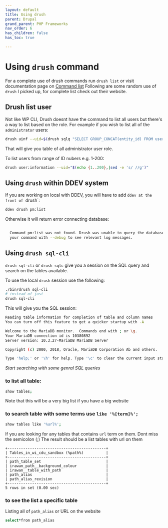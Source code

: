```yaml
---
layout: default
title: Using drush
parent: Drupal
grand_parent: PHP Frameworks
nav_order: 6
has_children: false
has_toc: true

---
```


# Using `drush` command

For a complete use of drush commands run `drush list` or visit documentation page on [Command list](https://www.drush.org/latest/commands/list/)
Following are some random use of `drush` I picked up, for complete list check out their website.

## Drush list user
Not like WP CLI, Drush doesnt have the command to list all users but there's a way to list based on the role. For example if you wish to list all of the `administrator` users:
```bash
drush uinf --uid=$(drush sqlq "SELECT GROUP_CONCAT(entity_id) FROM user__roles WHERE roles_target_id = 'administrator'")
```
That will give you table of all administrator user role.

To list users from range of ID nubers e.g. 1-200:
```bash
drush user:information --uid="$(echo {1..200},|sed -e 's/ //g')"
```


## Using `drush` within DDEV system

If you are working on local with DDEV, you will have to add `ddev at the front of `drush`:
```bash
ddev drush pm:list
```
Otherwise it will return error connecting database:

```bash
                                                                                                                            
  Command pm:list was not found. Drush was unable to query the database. As a result, many commands are unavailable. Re-run   
  your command with --debug to see relevant log messages.   
  ```

## Using  `drush sql-cli` 

`drush sql-cli` or `drush sqlc` give you a session on the SQL query and search on the tables available.

To use the local `drush` session use the following:
```bash
./bin/drush sql-cli
# instead of just
drush sql-cli
```
This will give you the SQL session:
```bash
Reading table information for completion of table and column names
You can turn off this feature to get a quicker startup with -A

Welcome to the MariaDB monitor.  Commands end with ; or \g.
Your MariaDB connection id is 10380892
Server version: 10.3.27-MariaDB MariaDB Server

Copyright (c) 2000, 2018, Oracle, MariaDB Corporation Ab and others.

Type 'help;' or '\h' for help. Type '\c' to clear the current input statement.
```
*Start searching with some genral SQL queries*

### to list all table:

```bash
show tables;
```
Note that this will be a very big list if you have a big website

### to search table with some terms use `like '%[term]%';`
```bash
show tables like '%url%';
```
If you are looking for any tables that contains `url` term on them. Dont miss the semicolon (;)
The result should be a list tables with url on them
```
+--------------------------------------------+
| Tables_in_wi_cdu_sandbox (%path%)          |
+--------------------------------------------+
| path_table_set                             |
| irawan_path__background_colour             |
| irawan__table_with_path                    |
| path_alias                                 |
| path_alias_revision                        |
+--------------------------------------------+
5 rows in set (0.00 sec)

```

### to see the list a specific table
Listing all of `path_alias` or URL on the website

```bash
select*from path_alias

```



  